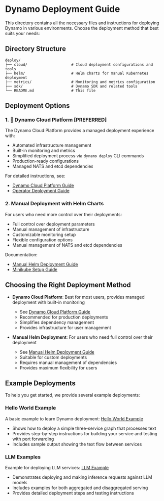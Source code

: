 <!--
SPDX-FileCopyrightText: Copyright (c) 2025 NVIDIA CORPORATION & AFFILIATES. All rights reserved.
SPDX-License-Identifier: Apache-2.0

Licensed under the Apache License, Version 2.0 (the "License");
you may not use this file except in compliance with the License.
You may obtain a copy of the License at

http://www.apache.org/licenses/LICENSE-2.0

Unless required by applicable law or agreed to in writing, software
distributed under the License is distributed on an "AS IS" BASIS,
WITHOUT WARRANTIES OR CONDITIONS OF ANY KIND, either express or implied.
See the License for the specific language governing permissions and
limitations under the License.
-->

# Dynamo Deployment Guide

This directory contains all the necessary files and instructions for deploying Dynamo in various environments. Choose the deployment method that best suits your needs:

## Directory Structure

```
deploy/
├── cloud/                    # Cloud deployment configurations and tools
├── helm/                     # Helm charts for manual Kubernetes deployment
├── metrics/                  # Monitoring and metrics configuration
├── sdk/                      # Dynamo SDK and related tools
└── README.md                 # This file
```

## Deployment Options

### 1. 🚀 Dynamo Cloud Platform [PREFERRED]

The Dynamo Cloud Platform provides a managed deployment experience with:

- Automated infrastructure management
- Built-in monitoring and metrics
- Simplified deployment process via `dynamo deploy` CLI commands
- Production-ready configurations
- Managed NATS and etcd dependencies

For detailed instructions, see:

- [Dynamo Cloud Platform Guide](../docs/guides/dynamo_deploy/dynamo_cloud.md)
- [Operator Deployment Guide](../docs/guides/dynamo_deploy/operator_deployment.md)

### 2. Manual Deployment with Helm Charts

For users who need more control over their deployments:

- Full control over deployment parameters
- Manual management of infrastructure
- Customizable monitoring setup
- Flexible configuration options
- Manual management of NATS and etcd dependencies

Documentation:

- [Manual Helm Deployment Guide](../docs/guides/dynamo_deploy/manual_helm_deployment.md)
- [Minikube Setup Guide](../docs/guides/dynamo_deploy/minikube.md)

## Choosing the Right Deployment Method

- **Dynamo Cloud Platform**: Best for most users, provides managed deployment with built-in monitoring
  - See [Dynamo Cloud Platform Guide](../docs/guides/dynamo_deploy/dynamo_cloud.md)
  - Recommended for production deployments
  - Simplifies dependency management
  - Provides infrastructure for user management

- **Manual Helm Deployment**: For users who need full control over their deployment
  - See [Manual Helm Deployment Guide](../docs/guides/dynamo_deploy/manual_helm_deployment.md)
  - Suitable for custom deployments
  - Requires manual management of dependencies
  - Provides maximum flexibility for users

## Example Deployments

To help you get started, we provide several example deployments:

### Hello World Example

A basic example to learn Dynamo deployment: [Hello World Example](../examples/hello_world/README.md#deploying-to-and-running-the-example-in-kubernetes)

- Shows how to deploy a simple three-service graph that processes text
- Provides step-by-step instructions for building your service and testing with port forwarding
- Includes sample output showing the text flow between services

### LLM Examples

Example for deploying LLM services: [LLM Example](../examples/llm/README.md#deploy-to-kubernetes)

- Demonstrates deploying and making inference requests against LLM models
- Includes examples for both aggregated and disaggregated serving
- Provides detailed deployment steps and testing instructions
